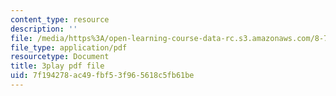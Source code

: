 ```yaml
---
content_type: resource
description: ''
file: /media/https%3A/open-learning-course-data-rc.s3.amazonaws.com/8-701-introduction-to-nuclear-and-particle-physics-fall-2020/7f194278ac49fbf53f965618c5fb61be_QDIdZR9G2UU.pdf
file_type: application/pdf
resourcetype: Document
title: 3play pdf file
uid: 7f194278-ac49-fbf5-3f96-5618c5fb61be
---
```

